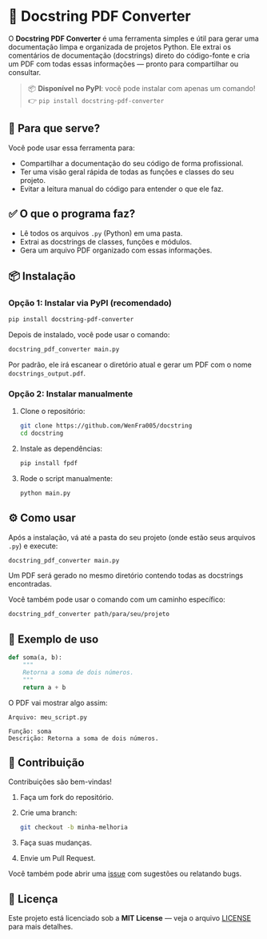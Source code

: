 # 📝 Docstring PDF Converter

O **Docstring PDF Converter** é uma ferramenta simples e útil para gerar uma documentação limpa e organizada de projetos Python. Ele extrai os comentários de documentação (docstrings) direto do código-fonte e cria um PDF com todas essas informações — pronto para compartilhar ou consultar.

> 📦 **Disponível no PyPI**: você pode instalar com apenas um comando!  
> 👉 `pip install docstring-pdf-converter`

## 🚀 Para que serve?

Você pode usar essa ferramenta para:

- Compartilhar a documentação do seu código de forma profissional.
- Ter uma visão geral rápida de todas as funções e classes do seu projeto.
- Evitar a leitura manual do código para entender o que ele faz.

## ✅ O que o programa faz?

- Lê todos os arquivos `.py` (Python) em uma pasta.
- Extrai as docstrings de classes, funções e módulos.
- Gera um arquivo PDF organizado com essas informações.

## 📦 Instalação

### Opção 1: Instalar via PyPI (recomendado)

```bash
pip install docstring-pdf-converter
```

Depois de instalado, você pode usar o comando:

```bash
docstring_pdf_converter main.py
```

Por padrão, ele irá escanear o diretório atual e gerar um PDF com o nome `docstrings_output.pdf`.

### Opção 2: Instalar manualmente

1. Clone o repositório:

   ```bash
   git clone https://github.com/WenFra005/docstring
   cd docstring
   ```

2. Instale as dependências:

   ```bash
   pip install fpdf
   ```

3. Rode o script manualmente:

   ```bash
   python main.py
   ```

## ⚙️ Como usar

Após a instalação, vá até a pasta do seu projeto (onde estão seus arquivos `.py`) e execute:

```bash
docstring_pdf_converter main.py
```

Um PDF será gerado no mesmo diretório contendo todas as docstrings encontradas.

Você também pode usar o comando com um caminho específico:

```bash
docstring_pdf_converter path/para/seu/projeto
```

## 📁 Exemplo de uso

```python
def soma(a, b):
    """
    Retorna a soma de dois números.
    """
    return a + b
```

O PDF vai mostrar algo assim:

```
Arquivo: meu_script.py

Função: soma
Descrição: Retorna a soma de dois números.
```

## 🤝 Contribuição

Contribuições são bem-vindas!

1. Faça um fork do repositório.
2. Crie uma branch:

   ```bash
   git checkout -b minha-melhoria
   ```

3. Faça suas mudanças.
4. Envie um Pull Request.

Você também pode abrir uma [issue](https://github.com/WenFra005/docstring/issues) com sugestões ou relatando bugs.

## 📄 Licença

Este projeto está licenciado sob a **MIT License** — veja o arquivo [LICENSE](https://github.com/WenFra005/docstring/blob/main/LICENSE) para mais detalhes.